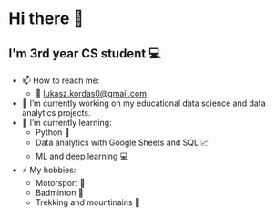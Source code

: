 # Hi there 👋

## I'm 3rd year CS student :computer:

- 📫 How to reach me:
  * :email: lukasz.kordas0@gmail.com
- 🔭 I’m currently working on my educational data science and data analytics projects.
- 🌱 I’m currently learning:
  *  Python  :snake:
  *  Data analytics with Google Sheets and SQL :chart_with_upwards_trend:
  *  ML and deep learning :computer:
- ⚡ My hobbies:
  * Motorsport :checkered_flag:
  * Badminton :tennis:
  * Trekking and mountinains :mount_fuji:
